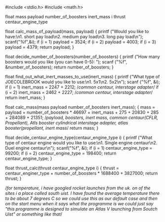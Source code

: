 #include <stdio.h>
#include <math.h>

float mass payload number_of_boosters inert_mass i thrust centaur_engine_type

float calc_mass_of_payload(mass, payload) {
      printf ("Would you like to have:\n1. short pay load\n2. medium pay load\n3. long pay load\n");
      scanf("%f",&i);
      if (i = 1) payload = 3524;
      if (i = 2) payload = 4003; 
      if (i = 3) payload = 4379;
      return payload;
      }

float decide_number_of_boosters(number_of_boosters) {
      printf ("How many boosters would you like (you can have 0-5): ");
      scanf ("%f", &number_of_boosters);
      return number_of_boosters;
      }

float find_out_what_inert_masses_to_use(inert_mass) {
      printf ("What type of JOECOLEBROOK would you like to use:\n1. 5x1\n2. 5x2\n");
      scanf ("%f", &i);
      if (i = 1) inert_mass = 2247 + 2212; /*common centaur, interstage adapter*/
      if (i = 2) inert_mass = 2462 + 2227; /*common centaur, interstage adapter*/
      return inert_mass;
      }

float calc_mass(mass payload number_of_boosters inert_mass); {
      mass = payload + number_of_boosters * 46697 + inert_mass + 275 + 20830 + 285 + 284089 + 21351; /*payload, boosters, inert mass, common centaur(CFLR, Propellant), Atls booster cylindrical interstage adapter, atlas booster(propellant, inert mass*/
      return mass;
      }

float decide_centaur_engine_type(centaur_engine_type i) {
      printf ("What type of centaur engine would you like to use:\n1. Single engine centaur\n2. Duel engine centaur\n");
      scanf("%f", &i);
      if (i = 1) centaur_engine_type = 99200;
      if (i = 2) centaur_engine_type = 198400;
      return centaur_engine_type;
      }

float thrust_calc(thrust centaur_engine_type i) {
      thrust = centaur_enginer_type + number_of_boosters * 1688400 + 3827000;
      return thrust;
      }

/*for temperature, i have googled rocket launches from the uk. on of the sites i a place called south uist. I have found the average temperature there to be about 7 degrees C so we could use this as our default case and then on the start menu when it says what the programme is we could just say "this programme is designed to simulate an Atlas V launching from Soutch Uist" or something like that*/
